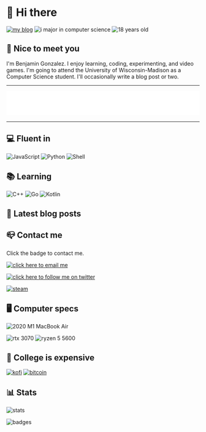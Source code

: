 # 👋 Hi there

[![my blog](https://img.shields.io/badge/blog-randomblock1.com-00adb5?style=for-the-badge)](https://randomblock1.com)
![i major in computer science](https://img.shields.io/badge/major-computer%20science-blueviolet?style=for-the-badge)
![18 years old](https://img.shields.io/badge/age-18-green?style=for-the-badge)

## 🤝 Nice to meet you

I'm Benjamin Gonzalez. I enjoy learning, coding, experimenting, and video games. I'm going to attend the University of Wisconsin-Madison as a Computer Science student. I'll occasionally write a blog post or two.

---

![animated svg](animated.svg)

---

## 💻 Fluent in

![JavaScript](https://img.shields.io/badge/Node.js-43853D?style=for-the-badge&logo=node.js&logoColor=white)
![Python](https://img.shields.io/badge/Python-14354C?style=for-the-badge&logo=python&logoColor=white)
![Shell](https://img.shields.io/badge/Shell_Script-121011?style=for-the-badge&logo=gnu-bash&logoColor=white)

## 📚 Learning

![C++](https://img.shields.io/badge/C%2B%2B-00599C?style=for-the-badge&logo=c%2B%2B&logoColor=white)
![Go](https://img.shields.io/badge/Go-00ADD8?style=for-the-badge&logo=go&logoColor=white)
![Kotlin](https://img.shields.io/badge/Kotlin-0095D5?&style=for-the-badge&logo=kotlin&logoColor=white)

## 📢 Latest blog posts

<!-- BLOG:START -->
<!-- BLOG:END -->

## 📪 Contact me

Click the badge to contact me.

[![click here to email me](https://img.shields.io/badge/ProtonMail-preferred-8B89CC?style=for-the-badge&logo=protonmail&logoColor=white)](mailto:randomblock1@protonmail.com)

[![click here to follow me on twitter](https://img.shields.io/badge/Twitter-follow_me-1DA1F2?style=for-the-badge&logo=twitter&logoColor=white)](https://twitter.com/@randomblock1_)

[![steam](https://img.shields.io/badge/Steam-why_is_this_here-000000?style=for-the-badge&logo=steam&logoColor=white)](https://steamcommunity.com/id/randomblock1)

## 🖥 Computer specs

![2020 M1 MacBook Air](https://img.shields.io/badge/M1_MacBook_Air_2020-999999?style=for-the-badge&logo=apple&logoColor=white)

![rtx 3070](https://img.shields.io/badge/RTX_3070-76B900?style=for-the-badge&logo=nvidia&logoColor=white)
![ryzen 5 5600](https://img.shields.io/badge/Ryzen_5_5600X-ED1C24?style=for-the-badge&logo=amd&logoColor=white)

## 💸 College is expensive

[![kofi](https://img.shields.io/badge/Ko--fi-F16061?style=for-the-badge&logo=ko-fi&logoColor=white)](https://ko-fi.com/randomblock1)
[![bitcoin](https://img.shields.io/badge/Bitcoin-000000?style=for-the-badge&logo=bitcoin&logoColor=white)](bitcoin:3Fjdv1arq377tffSo9zCAC3bdbTGwzZXkJ)

## 📊 Stats

![stats](https://github-readme-stats.vercel.app/api?username=randomblock1&theme=blue-green)

![badges](https://img.shields.io/badge/badges_put_here-19-blue?style=for-the-badge)
